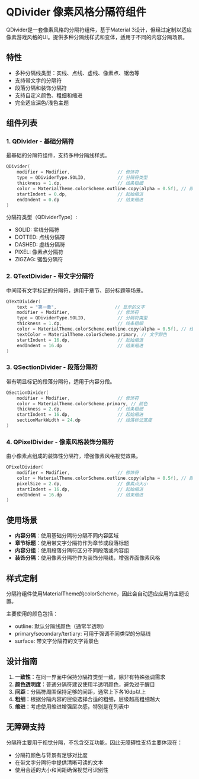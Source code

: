 # QDivider 像素风格分隔符组件

QDivider是一套像素风格的分隔符组件，基于Material 3设计，但经过定制以适应像素游戏风格的UI。提供多种分隔线样式和变体，适用于不同的内容分隔场景。

## 特性

- 多种分隔线类型：实线、点线、虚线、像素点、锯齿等
- 支持带文字的分隔符
- 段落分隔和装饰分隔符
- 支持自定义颜色、粗细和缩进
- 完全适应深色/浅色主题

## 组件列表

### 1. QDivider - 基础分隔符

最基础的分隔符组件，支持多种分隔线样式。

```kotlin
QDivider(
    modifier = Modifier,                  // 修饰符
    type = QDividerType.SOLID,            // 分隔符类型
    thickness = 1.dp,                     // 线条粗细
    color = MaterialTheme.colorScheme.outline.copy(alpha = 0.5f), // 颜色
    startIndent = 0.dp,                   // 起始缩进
    endIndent = 0.dp                      // 结束缩进
)
```

分隔符类型（QDividerType）:
- SOLID: 实线分隔符
- DOTTED: 点线分隔符
- DASHED: 虚线分隔符
- PIXEL: 像素点分隔符
- ZIGZAG: 锯齿分隔符

### 2. QTextDivider - 带文字分隔符

中间带有文字标记的分隔符，适用于章节、部分标题等场景。

```kotlin
QTextDivider(
    text = "第一章",                      // 显示的文字
    modifier = Modifier,                  // 修饰符
    type = QDividerType.SOLID,            // 分隔符类型
    thickness = 1.dp,                     // 线条粗细
    color = MaterialTheme.colorScheme.outline.copy(alpha = 0.5f), // 线条颜色
    textColor = MaterialTheme.colorScheme.primary, // 文字颜色
    startIndent = 16.dp,                  // 起始缩进
    endIndent = 16.dp                     // 结束缩进
)
```

### 3. QSectionDivider - 段落分隔符

带有明显标记的段落分隔符，适用于内容分段。

```kotlin
QSectionDivider(
    modifier = Modifier,                  // 修饰符
    color = MaterialTheme.colorScheme.primary, // 颜色
    thickness = 2.dp,                     // 线条粗细
    startIndent = 16.dp,                  // 起始缩进
    sectionMarkWidth = 24.dp              // 段落标记宽度
)
```

### 4. QPixelDivider - 像素风格装饰分隔符

由小像素点组成的装饰性分隔符，增强像素风格视觉效果。

```kotlin
QPixelDivider(
    modifier = Modifier,                  // 修饰符
    color = MaterialTheme.colorScheme.outline.copy(alpha = 0.5f), // 颜色
    pixelSize = 2.dp,                     // 像素点大小
    startIndent = 16.dp,                  // 起始缩进
    endIndent = 16.dp                     // 结束缩进
)
```

## 使用场景

- **内容分隔**：使用基础分隔符分隔不同内容区域
- **章节标题**：使用带文字分隔符作为章节或段落标题
- **内容分组**：使用段落分隔符区分不同段落或内容组
- **装饰分隔**：使用像素分隔符作为装饰分隔线，增强界面像素风格

## 样式定制

分隔符组件使用MaterialTheme的colorScheme，因此会自动适应应用的主题设置。

主要使用的颜色包括：
- outline: 默认分隔线颜色（通常半透明）
- primary/secondary/tertiary: 可用于强调不同类型的分隔线
- surface: 带文字分隔符的文字背景色

## 设计指南

1. **一致性**：在同一界面中保持分隔符类型一致，除非有特殊强调需求
2. **颜色透明度**：普通分隔符建议使用半透明颜色，避免过于醒目
3. **间距**：分隔符周围保持足够的间距，通常上下各16dp以上
4. **粗细**：根据分隔内容的层级选择合适的粗细，层级越高粗细越大
5. **缩进**：考虑使用缩进增强层次感，特别是在列表中

## 无障碍支持

分隔符主要用于视觉分隔，不包含交互功能，因此无障碍性支持主要体现在：

- 分隔符颜色与背景有足够对比度
- 在带文字分隔符中提供清晰可读的文本
- 使用合适的大小和间距确保视觉可识别性 